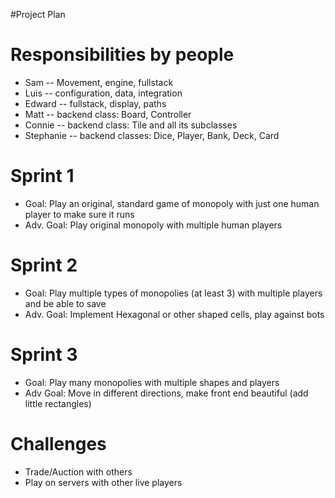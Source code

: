 #Project Plan

# Responsibilities by people 
- Sam -- Movement, engine, fullstack
- Luis -- configuration, data, integration
- Edward -- fullstack, display, paths
- Matt -- backend class: Board, Controller
- Connie -- backend class: Tile and all its subclasses
- Stephanie -- backend classes: Dice, Player, Bank, Deck, Card

# Sprint 1
- Goal: Play an original, standard game of monopoly with just one human player to make sure it runs 
- Adv. Goal: Play original monopoly with multiple human players
# Sprint 2
- Goal: Play multiple types of monopolies (at least 3) with multiple players and be able to save
- Adv. Goal: Implement Hexagonal or other shaped cells, play against bots
# Sprint 3
- Goal: Play many monopolies with multiple shapes and players
- Adv Goal: Move in different directions, make front end beautiful (add little rectangles)
# Challenges
- Trade/Auction with others
- Play on servers with other live players

